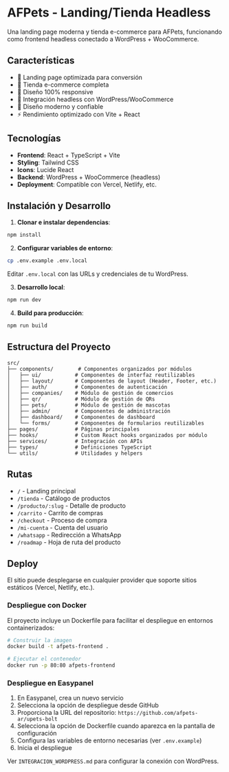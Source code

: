 # AFPets - Landing/Tienda Headless

Una landing page moderna y tienda e-commerce para AFPets, funcionando como frontend headless conectado a WordPress + WooCommerce.

## Características

- 🎯 Landing page optimizada para conversión
- 🛒 Tienda e-commerce completa
- 📱 Diseño 100% responsive
- 🔗 Integración headless con WordPress/WooCommerce
- 🎨 Diseño moderno y confiable
- ⚡ Rendimiento optimizado con Vite + React

## Tecnologías

- **Frontend**: React + TypeScript + Vite
- **Styling**: Tailwind CSS
- **Icons**: Lucide React
- **Backend**: WordPress + WooCommerce (headless)
- **Deployment**: Compatible con Vercel, Netlify, etc.

## Instalación y Desarrollo

1. **Clonar e instalar dependencias**:
```bash
npm install
```

2. **Configurar variables de entorno**:
```bash
cp .env.example .env.local
```
Editar `.env.local` con las URLs y credenciales de tu WordPress.

3. **Desarrollo local**:
```bash
npm run dev
```

4. **Build para producción**:
```bash
npm run build
```

## Estructura del Proyecto

```
src/
├── components/        # Componentes organizados por módulos
│   ├── ui/           # Componentes de interfaz reutilizables
│   ├── layout/       # Componentes de layout (Header, Footer, etc.)
│   ├── auth/         # Componentes de autenticación
│   ├── companies/    # Módulo de gestión de comercios
│   ├── qr/           # Módulo de gestión de QRs
│   ├── pets/         # Módulo de gestión de mascotas
│   ├── admin/        # Componentes de administración
│   ├── dashboard/    # Componentes de dashboard
│   └── forms/        # Componentes de formularios reutilizables
├── pages/            # Páginas principales
├── hooks/            # Custom React hooks organizados por módulo
├── services/         # Integración con APIs
├── types/            # Definiciones TypeScript
└── utils/            # Utilidades y helpers
```

## Rutas

- `/` - Landing principal
- `/tienda` - Catálogo de productos
- `/producto/:slug` - Detalle de producto
- `/carrito` - Carrito de compras
- `/checkout` - Proceso de compra
- `/mi-cuenta` - Cuenta del usuario
- `/whatsapp` - Redirección a WhatsApp
- `/roadmap` - Hoja de ruta del producto

## Deploy

El sitio puede desplegarse en cualquier provider que soporte sitios estáticos (Vercel, Netlify, etc.).

### Despliegue con Docker

El proyecto incluye un Dockerfile para facilitar el despliegue en entornos containerizados:

```bash
# Construir la imagen
docker build -t afpets-frontend .

# Ejecutar el contenedor
docker run -p 80:80 afpets-frontend
```

### Despliegue en Easypanel

1. En Easypanel, crea un nuevo servicio
2. Selecciona la opción de despliegue desde GitHub
3. Proporciona la URL del repositorio: `https://github.com/afpets-ar/upets-bolt`
4. Selecciona la opción de Dockerfile cuando aparezca en la pantalla de configuración
5. Configura las variables de entorno necesarias (ver `.env.example`)
6. Inicia el despliegue

Ver `INTEGRACION_WORDPRESS.md` para configurar la conexión con WordPress.